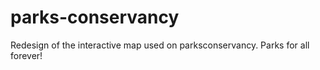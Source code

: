 parks-conservancy
=================

Redesign of the interactive map used on parksconservancy. Parks for all forever!
